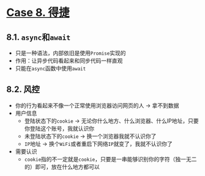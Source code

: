 # [Case 8. 得捷](https://www.digikey.cn/zh/products/filter/%E6%9D%BF%E5%AE%89%E8%A3%85%E7%94%B5%E6%BA%90%E9%85%8D%E4%BB%B6/921)

## 8.1. `async`和`await`

- 只是一种语法，内部依旧是使用`Promise`实现的
- 作用：让异步代码看起来和同步代码一样直观
- 只能在`async`函数中使用`await`

## 8.2. 风控

- 你的行为看起来不像一个正常使用浏览器访问网页的人 -> 拿不到数据
- 用户信息
  - 登陆状态下的`cookie` -> 无论你什么地方、什么浏览器、什么IP地址，只要你登陆这个账号，我就认识你
  - 未登陆状态下的`cookie` -> 换一个浏览器我就不认识你了
  - `IP`地址 -> 换个`WiFi`或者重启下网络`IP`就变了，我就不认识你了
- 需要认识
  - `cookie`指的不一定就是`cookie`，只要是一串能够识别你的字符（独一无二的）即可，放在什么地方都可以









